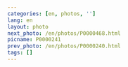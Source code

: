 ```yaml
---
categories: [en, photos, '']
lang: en
layout: photo
next_photo: /en/photos/P0000468.html
picname: P0000241
prev_photo: /en/photos/P0000240.html
tags: []
---
```

